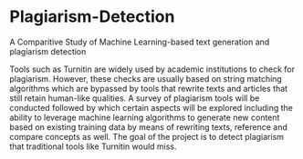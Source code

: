 # Plagiarism-Detection
A Comparitive Study of Machine Learning-based text generation and plagiarism detection

Tools such as Turnitin are widely used by academic institutions to check for plagiarism. However, these checks are usually based on string matching algorithms which are bypassed by tools that rewrite texts and articles that still retain human-like qualities. A survey of plagiarism tools will be conducted followed by which certain aspects will be explored including the ability to leverage machine learning algorithms to generate new content based on existing training data by means of rewriting texts, reference and compare concepts as well. The goal of the project is to detect plagiarism that traditional tools like Turnitin would miss.
